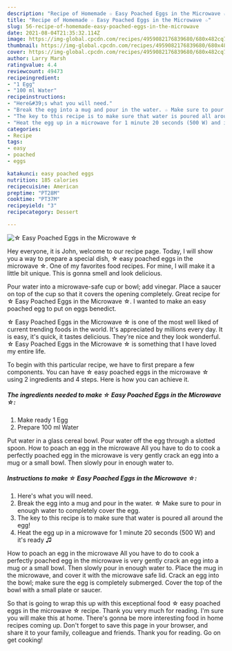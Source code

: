 ```yaml
---
description: "Recipe of Homemade ☆ Easy Poached Eggs in the Microwave ☆"
title: "Recipe of Homemade ☆ Easy Poached Eggs in the Microwave ☆"
slug: 56-recipe-of-homemade-easy-poached-eggs-in-the-microwave
date: 2021-08-04T21:35:32.114Z
image: https://img-global.cpcdn.com/recipes/4959082176839680/680x482cq70/easy-poached-eggs-in-the-microwave-recipe-main-photo.jpg
thumbnail: https://img-global.cpcdn.com/recipes/4959082176839680/680x482cq70/easy-poached-eggs-in-the-microwave-recipe-main-photo.jpg
cover: https://img-global.cpcdn.com/recipes/4959082176839680/680x482cq70/easy-poached-eggs-in-the-microwave-recipe-main-photo.jpg
author: Larry Marsh
ratingvalue: 4.4
reviewcount: 49473
recipeingredient:
- "1 Egg"
- "100 ml Water"
recipeinstructions:
- "Here&#39;s what you will need."
- "Break the egg into a mug and pour in the water. ☆ Make sure to pour in enough water to completely cover the egg."
- "The key to this recipe is to make sure that water is poured all around the egg!"
- "Heat the egg up in a microwave for 1 minute 20 seconds (500 W) and it&#39;s ready ♫"
categories:
- Recipe
tags:
- easy
- poached
- eggs

katakunci: easy poached eggs 
nutrition: 185 calories
recipecuisine: American
preptime: "PT28M"
cooktime: "PT37M"
recipeyield: "3"
recipecategory: Dessert

---
```



![☆ Easy Poached Eggs in the Microwave ☆](https://img-global.cpcdn.com/recipes/4959082176839680/680x482cq70/easy-poached-eggs-in-the-microwave-recipe-main-photo.jpg)

Hey everyone, it is John, welcome to our recipe page. Today, I will show you a way to prepare a special dish, ☆ easy poached eggs in the microwave ☆. One of my favorites food recipes. For mine, I will make it a little bit unique. This is gonna smell and look delicious.

Pour water into a microwave-safe cup or bowl; add vinegar. Place a saucer on top of the cup so that it covers the opening completely. Great recipe for ☆ Easy Poached Eggs in the Microwave ☆. I wanted to make an easy poached egg to put on eggs benedict.

☆ Easy Poached Eggs in the Microwave ☆ is one of the most well liked of current trending foods in the world. It's appreciated by millions every day. It is easy, it's quick, it tastes delicious. They're nice and they look wonderful. ☆ Easy Poached Eggs in the Microwave ☆ is something that I have loved my entire life.


To begin with this particular recipe, we have to first prepare a few components. You can have ☆ easy poached eggs in the microwave ☆ using 2 ingredients and 4 steps. Here is how you can achieve it.

<!--inarticleads1-->

##### The ingredients needed to make ☆ Easy Poached Eggs in the Microwave ☆:

1. Make ready 1 Egg
1. Prepare 100 ml Water


Put water in a glass cereal bowl. Pour water off the egg through a slotted spoon. How to poach an egg in the microwave All you have to do to cook a perfectly poached egg in the microwave is very gently crack an egg into a mug or a small bowl. Then slowly pour in enough water to. 

<!--inarticleads2-->

##### Instructions to make ☆ Easy Poached Eggs in the Microwave ☆:

1. Here&#39;s what you will need.
1. Break the egg into a mug and pour in the water. ☆ Make sure to pour in enough water to completely cover the egg.
1. The key to this recipe is to make sure that water is poured all around the egg!
1. Heat the egg up in a microwave for 1 minute 20 seconds (500 W) and it&#39;s ready ♫


How to poach an egg in the microwave All you have to do to cook a perfectly poached egg in the microwave is very gently crack an egg into a mug or a small bowl. Then slowly pour in enough water to. Place the mug in the microwave, and cover it with the microwave safe lid. Crack an egg into the bowl; make sure the egg is completely submerged. Cover the top of the bowl with a small plate or saucer. 

So that is going to wrap this up with this exceptional food ☆ easy poached eggs in the microwave ☆ recipe. Thank you very much for reading. I'm sure you will make this at home. There's gonna be more interesting food in home recipes coming up. Don't forget to save this page in your browser, and share it to your family, colleague and friends. Thank you for reading. Go on get cooking!
